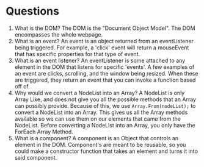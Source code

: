 # Questions

1. What is the DOM?
The DOM is the "Document Object Model". The DOM encompasses the whole webpage.
2. What is an event?
An event is an object returned from an eventListener being triggered. For example, a 'click' event will return a mouseEvent that has specific properties for that type of event.
3. What is an event listener?
An eventListener is some attached to any element in the DOM that listens for specific 'events'. A few examples of an event are clicks, scrolling, and the window being resized. When these are triggered, they return an event that you can invoke a function based off of.
4. Why would we convert a NodeList into an Array?
A NodeList is only Array Like, and does not give you all the possible methods that an Array can possibly provide. Because of this, we use `Array.From(nodeList);` to convert a NodeList into an Array. This gives us all the Array methods available so we can use them on our elements that came from the NodeList. Before converting a NodeList into an Array, you only have the ForEach Array Method.
5. What is a component? 
A component is an Object that controls an element in the DOM. Component's are meant to be reusable, so you could make a constructor function that takes an element and turns it into said component.
